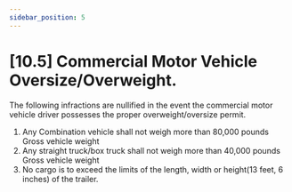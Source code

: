 ```yaml
---
sidebar_position: 5
---
```

# [10.5] Commercial Motor Vehicle Oversize/Overweight.

The following infractions are nullified in the event the commercial motor vehicle driver possesses the proper overweight/oversize permit.

1. Any Combination vehicle shall not weigh more than 80,000 pounds Gross vehicle weight
2. Any straight truck/box truck shall not weigh more than 40,000 pounds Gross vehicle weight
3. No cargo is to exceed the limits of the length, width or height(13 feet, 6 inches) of the trailer.